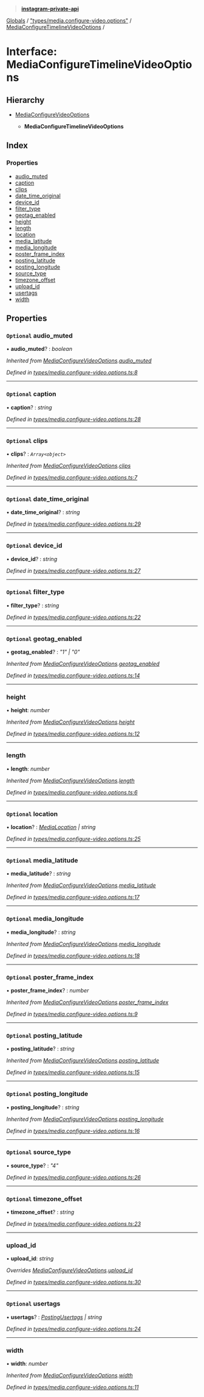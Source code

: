 > **[instagram-private-api](../README.md)**

[Globals](../README.md) / ["types/media.configure-video.options"](../modules/_types_media_configure_video_options_.md) / [MediaConfigureTimelineVideoOptions](_types_media_configure_video_options_.mediaconfiguretimelinevideooptions.md) /

# Interface: MediaConfigureTimelineVideoOptions

## Hierarchy

* [MediaConfigureVideoOptions](_types_media_configure_video_options_.mediaconfigurevideooptions.md)

  * **MediaConfigureTimelineVideoOptions**

## Index

### Properties

* [audio_muted](_types_media_configure_video_options_.mediaconfiguretimelinevideooptions.md#optional-audio_muted)
* [caption](_types_media_configure_video_options_.mediaconfiguretimelinevideooptions.md#optional-caption)
* [clips](_types_media_configure_video_options_.mediaconfiguretimelinevideooptions.md#optional-clips)
* [date_time_original](_types_media_configure_video_options_.mediaconfiguretimelinevideooptions.md#optional-date_time_original)
* [device_id](_types_media_configure_video_options_.mediaconfiguretimelinevideooptions.md#optional-device_id)
* [filter_type](_types_media_configure_video_options_.mediaconfiguretimelinevideooptions.md#optional-filter_type)
* [geotag_enabled](_types_media_configure_video_options_.mediaconfiguretimelinevideooptions.md#optional-geotag_enabled)
* [height](_types_media_configure_video_options_.mediaconfiguretimelinevideooptions.md#height)
* [length](_types_media_configure_video_options_.mediaconfiguretimelinevideooptions.md#length)
* [location](_types_media_configure_video_options_.mediaconfiguretimelinevideooptions.md#optional-location)
* [media_latitude](_types_media_configure_video_options_.mediaconfiguretimelinevideooptions.md#optional-media_latitude)
* [media_longitude](_types_media_configure_video_options_.mediaconfiguretimelinevideooptions.md#optional-media_longitude)
* [poster_frame_index](_types_media_configure_video_options_.mediaconfiguretimelinevideooptions.md#optional-poster_frame_index)
* [posting_latitude](_types_media_configure_video_options_.mediaconfiguretimelinevideooptions.md#optional-posting_latitude)
* [posting_longitude](_types_media_configure_video_options_.mediaconfiguretimelinevideooptions.md#optional-posting_longitude)
* [source_type](_types_media_configure_video_options_.mediaconfiguretimelinevideooptions.md#optional-source_type)
* [timezone_offset](_types_media_configure_video_options_.mediaconfiguretimelinevideooptions.md#optional-timezone_offset)
* [upload_id](_types_media_configure_video_options_.mediaconfiguretimelinevideooptions.md#upload_id)
* [usertags](_types_media_configure_video_options_.mediaconfiguretimelinevideooptions.md#optional-usertags)
* [width](_types_media_configure_video_options_.mediaconfiguretimelinevideooptions.md#width)

## Properties

### `Optional` audio_muted

• **audio_muted**? : *boolean*

*Inherited from [MediaConfigureVideoOptions](_types_media_configure_video_options_.mediaconfigurevideooptions.md).[audio_muted](_types_media_configure_video_options_.mediaconfigurevideooptions.md#optional-audio_muted)*

*Defined in [types/media.configure-video.options.ts:8](https://github.com/dilame/instagram-private-api/blob/e9c516c/src/types/media.configure-video.options.ts#L8)*

___

### `Optional` caption

• **caption**? : *string*

*Defined in [types/media.configure-video.options.ts:28](https://github.com/dilame/instagram-private-api/blob/e9c516c/src/types/media.configure-video.options.ts#L28)*

___

### `Optional` clips

• **clips**? : *`Array<object>`*

*Inherited from [MediaConfigureVideoOptions](_types_media_configure_video_options_.mediaconfigurevideooptions.md).[clips](_types_media_configure_video_options_.mediaconfigurevideooptions.md#optional-clips)*

*Defined in [types/media.configure-video.options.ts:7](https://github.com/dilame/instagram-private-api/blob/e9c516c/src/types/media.configure-video.options.ts#L7)*

___

### `Optional` date_time_original

• **date_time_original**? : *string*

*Defined in [types/media.configure-video.options.ts:29](https://github.com/dilame/instagram-private-api/blob/e9c516c/src/types/media.configure-video.options.ts#L29)*

___

### `Optional` device_id

• **device_id**? : *string*

*Defined in [types/media.configure-video.options.ts:27](https://github.com/dilame/instagram-private-api/blob/e9c516c/src/types/media.configure-video.options.ts#L27)*

___

### `Optional` filter_type

• **filter_type**? : *string*

*Defined in [types/media.configure-video.options.ts:22](https://github.com/dilame/instagram-private-api/blob/e9c516c/src/types/media.configure-video.options.ts#L22)*

___

### `Optional` geotag_enabled

• **geotag_enabled**? : *"1" | "0"*

*Inherited from [MediaConfigureVideoOptions](_types_media_configure_video_options_.mediaconfigurevideooptions.md).[geotag_enabled](_types_media_configure_video_options_.mediaconfigurevideooptions.md#optional-geotag_enabled)*

*Defined in [types/media.configure-video.options.ts:14](https://github.com/dilame/instagram-private-api/blob/e9c516c/src/types/media.configure-video.options.ts#L14)*

___

###  height

• **height**: *number*

*Inherited from [MediaConfigureVideoOptions](_types_media_configure_video_options_.mediaconfigurevideooptions.md).[height](_types_media_configure_video_options_.mediaconfigurevideooptions.md#height)*

*Defined in [types/media.configure-video.options.ts:12](https://github.com/dilame/instagram-private-api/blob/e9c516c/src/types/media.configure-video.options.ts#L12)*

___

###  length

• **length**: *number*

*Inherited from [MediaConfigureVideoOptions](_types_media_configure_video_options_.mediaconfigurevideooptions.md).[length](_types_media_configure_video_options_.mediaconfigurevideooptions.md#length)*

*Defined in [types/media.configure-video.options.ts:6](https://github.com/dilame/instagram-private-api/blob/e9c516c/src/types/media.configure-video.options.ts#L6)*

___

### `Optional` location

• **location**? : *[MediaLocation](_types_media_configure_options_.medialocation.md) | string*

*Defined in [types/media.configure-video.options.ts:25](https://github.com/dilame/instagram-private-api/blob/e9c516c/src/types/media.configure-video.options.ts#L25)*

___

### `Optional` media_latitude

• **media_latitude**? : *string*

*Inherited from [MediaConfigureVideoOptions](_types_media_configure_video_options_.mediaconfigurevideooptions.md).[media_latitude](_types_media_configure_video_options_.mediaconfigurevideooptions.md#optional-media_latitude)*

*Defined in [types/media.configure-video.options.ts:17](https://github.com/dilame/instagram-private-api/blob/e9c516c/src/types/media.configure-video.options.ts#L17)*

___

### `Optional` media_longitude

• **media_longitude**? : *string*

*Inherited from [MediaConfigureVideoOptions](_types_media_configure_video_options_.mediaconfigurevideooptions.md).[media_longitude](_types_media_configure_video_options_.mediaconfigurevideooptions.md#optional-media_longitude)*

*Defined in [types/media.configure-video.options.ts:18](https://github.com/dilame/instagram-private-api/blob/e9c516c/src/types/media.configure-video.options.ts#L18)*

___

### `Optional` poster_frame_index

• **poster_frame_index**? : *number*

*Inherited from [MediaConfigureVideoOptions](_types_media_configure_video_options_.mediaconfigurevideooptions.md).[poster_frame_index](_types_media_configure_video_options_.mediaconfigurevideooptions.md#optional-poster_frame_index)*

*Defined in [types/media.configure-video.options.ts:9](https://github.com/dilame/instagram-private-api/blob/e9c516c/src/types/media.configure-video.options.ts#L9)*

___

### `Optional` posting_latitude

• **posting_latitude**? : *string*

*Inherited from [MediaConfigureVideoOptions](_types_media_configure_video_options_.mediaconfigurevideooptions.md).[posting_latitude](_types_media_configure_video_options_.mediaconfigurevideooptions.md#optional-posting_latitude)*

*Defined in [types/media.configure-video.options.ts:15](https://github.com/dilame/instagram-private-api/blob/e9c516c/src/types/media.configure-video.options.ts#L15)*

___

### `Optional` posting_longitude

• **posting_longitude**? : *string*

*Inherited from [MediaConfigureVideoOptions](_types_media_configure_video_options_.mediaconfigurevideooptions.md).[posting_longitude](_types_media_configure_video_options_.mediaconfigurevideooptions.md#optional-posting_longitude)*

*Defined in [types/media.configure-video.options.ts:16](https://github.com/dilame/instagram-private-api/blob/e9c516c/src/types/media.configure-video.options.ts#L16)*

___

### `Optional` source_type

• **source_type**? : *"4"*

*Defined in [types/media.configure-video.options.ts:26](https://github.com/dilame/instagram-private-api/blob/e9c516c/src/types/media.configure-video.options.ts#L26)*

___

### `Optional` timezone_offset

• **timezone_offset**? : *string*

*Defined in [types/media.configure-video.options.ts:23](https://github.com/dilame/instagram-private-api/blob/e9c516c/src/types/media.configure-video.options.ts#L23)*

___

###  upload_id

• **upload_id**: *string*

*Overrides [MediaConfigureVideoOptions](_types_media_configure_video_options_.mediaconfigurevideooptions.md).[upload_id](_types_media_configure_video_options_.mediaconfigurevideooptions.md#upload_id)*

*Defined in [types/media.configure-video.options.ts:30](https://github.com/dilame/instagram-private-api/blob/e9c516c/src/types/media.configure-video.options.ts#L30)*

___

### `Optional` usertags

• **usertags**? : *[PostingUsertags](_types_posting_options_.postingusertags.md) | string*

*Defined in [types/media.configure-video.options.ts:24](https://github.com/dilame/instagram-private-api/blob/e9c516c/src/types/media.configure-video.options.ts#L24)*

___

###  width

• **width**: *number*

*Inherited from [MediaConfigureVideoOptions](_types_media_configure_video_options_.mediaconfigurevideooptions.md).[width](_types_media_configure_video_options_.mediaconfigurevideooptions.md#width)*

*Defined in [types/media.configure-video.options.ts:11](https://github.com/dilame/instagram-private-api/blob/e9c516c/src/types/media.configure-video.options.ts#L11)*